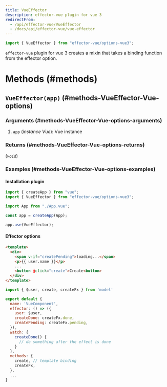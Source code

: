 ```yaml
---
title: VueEffector
description: effector-vue plugin for vue 3
redirectFrom:
  - /api/effector-vue/VueEffector
  - /docs/api/effector-vue/vue-effector
---
```


```ts
import { VueEffector } from "effector-vue/options-vue3";
```

`effector-vue` plugin for vue 3 creates a mixin that takes a binding function from the effector option.

# Methods (#methods)

## `VueEffector(app)` (#methods-VueEffector-Vue-options)

### Arguments (#methods-VueEffector-Vue-options-arguments)

1. `app` (_instance Vue_): Vue instance

### Returns (#methods-VueEffector-Vue-options-returns)

(_`void`_)

### Examples (#methods-VueEffector-Vue-options-examples)

#### Installation plugin

```js
import { createApp } from "vue";
import { VueEffector } from "effector-vue/options-vue3";

import App from "./App.vue";

const app = createApp(App);

app.use(VueEffector);
```

#### Effector options

```html
<template>
  <div>
    <span v-if="createPending">loading...</span>
    <p>{{ user.name }}</p>
    ...
    <button @click="create">Create<button>
  </div>
</template>
```

```js
import { $user, create, createFx } from 'model'

export default {
  name: 'VueComponent',
  effector: () => ({
    user: $user,
    createDone: createFx.done,
    createPending: createFx.pending,
  }),
  watch: {
    createDone() {
      // do something after the effect is done
    }
  },
  methods: {
    create, // template binding
    createFx,
  },
  ...
}
```

